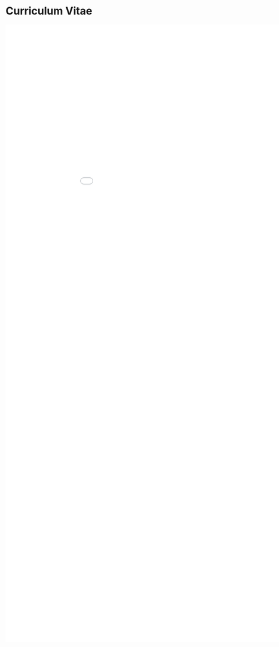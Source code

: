 # Curriculum Vitae

<embed src="Joaquin_Cardona_Ruiz_CV__EN_.pdf" width="1000px" height="1650px" />
